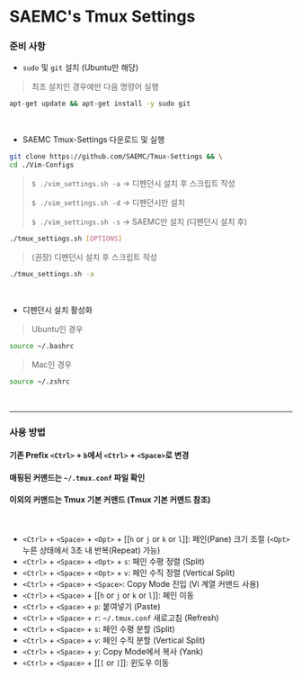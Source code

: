 # SAEMC's Tmux Settings

### 준비 사항

- `sudo` 및 `git` 설치 (Ubuntu만 해당)

> 최초 설치인 경우에만 다음 명령어 실행

```bash
apt-get update && apt-get install -y sudo git
```

<br/>

- SAEMC Tmux-Settings 다운로드 및 실행

```bash
git clone https://github.com/SAEMC/Tmux-Settings && \
cd ./Vim-Configs
```

> `$ ./vim_settings.sh -a` -> 디펜던시 설치 후 스크립트 작성
>
> `$ ./vim_settings.sh -d` -> 디펜던시만 설치
>
> `$ ./vim_settings.sh -s` -> SAEMC만 설치 (디펜던시 설치 후)

```bash
./tmux_settings.sh [OPTIONS]
```

> (권장) 디펜던시 설치 후 스크립트 작성

```bash
./tmux_settings.sh -a
```

<br/>

- 디펜던시 설치 활성화

> Ubuntu인 경우

```bash
source ~/.bashrc
```

> Mac인 경우

```bash
source ~/.zshrc
```

<br/>

---

### 사용 방법

#### 기존 Prefix `<Ctrl>` + `b`에서 `<Ctrl>` + `<Space>`로 변경

#### 매핑된 커맨드는 `~/.tmux.conf` 파일 확인

#### 이외의 커맨드는 Tmux 기본 커맨드 (Tmux 기본 커맨드 참조)

<br/>

- `<Ctrl>` + `<Space>` + `<Opt>` + [[`h` or `j` or `k` or `l`]]: 페인(Pane) 크기 조절 (`<Opt>` 누른 상태에서 3초 내 반복(Repeat) 가능)
- `<Ctrl>` + `<Space>` + `<Opt>` + `s`: 페인 수평 정렬 (Split)
- `<Ctrl>` + `<Space>` + `<Opt>` + `v`: 페인 수직 정렬 (Vertical Split)
- `<Ctrl>` + `<Space>` + `<Space>`: Copy Mode 진입 (Vi 계열 커맨드 사용)
- `<Ctrl>` + `<Space>` + [[`h` or `j` or `k` or `l`]]: 페인 이동
- `<Ctrl>` + `<Space>` + `p`: 붙여넣기 (Paste)
- `<Ctrl>` + `<Space>` + `r`: `~/.tmux.conf` 새로고침 (Refresh)
- `<Ctrl>` + `<Space>` + `s`: 페인 수평 분할 (Split)
- `<Ctrl>` + `<Space>` + `v`: 페인 수직 분할 (Vertical Split)
- `<Ctrl>` + `<Space>` + `y`: Copy Mode에서 복사 (Yank)
- `<Ctrl>` + `<Space>` + [[`[` or `]`]]: 윈도우 이동
